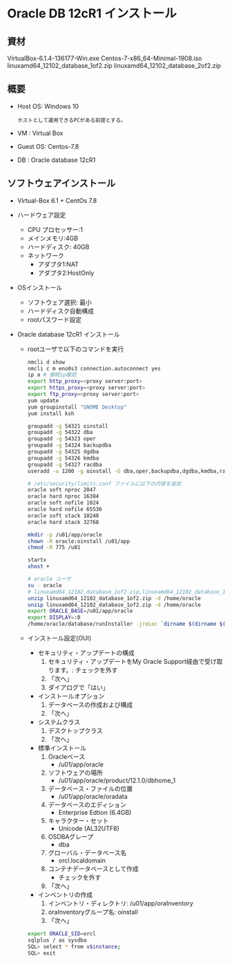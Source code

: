 # Oracle DB 12cR1 インストール #

## 資材 ##

VirtualBox-6.1.4-136177-Win.exe
Centos-7-x86_64-Minimal-1908.iso
linuxamd64_12102_database_1of2.zip
linuxamd64_12102_database_2of2.zip

## 概要 ##

* Host OS: Windows 10

      ホストとして運用できるPCがある前提とする。

* VM : Virtual Box

* Guest OS: Centos-7.8

* DB : Oracle database 12cR1

## ソフトウェアインストール ##

* Virtual-Box 6.1 + CentOs 7.8

* ハードウェア設定
  * CPU プロセッサー:1
  * メインメモリ:4GB
  * ハードディスク: 40GB
  * ネットワーク
    * アダプタ1:NAT
    * アダプタ2:HostOnly
* OSインストール
  * ソフトウェア選択: 最小
  * ハードディスク自動構成
  * rootパスワード設定
* Oracle database 12cR1 インストール
  * rootユーザで以下のコマンドを実行

    ~~~bash
    nmcli d show
    nmcli c m eno0s3 connection.autoconnect yes
    ip a # 接続ip確認
    export http_proxy=<proxy server:port>
    export https_proxy=<proxy server:port>
    export ftp_proxy=<proxy server:port>
    yum update
    yum groupinstall "GNOME Desktop"
    yum install ksh

    groupadd -g 54321 oinstall
    groupadd -g 54322 dba
    groupadd -g 54323 oper
    groupadd -g 54324 backupdba
    groupadd -g 54325 dgdba
    groupadd -g 54326 kmdba
    groupadd -g 54327 racdba
    useradd -u 1200 -g oinstall -G dba,oper,backupdba,dgdba,kmdba,racdba -d /home/oracle oracle

    # /etc/security/limits.conf ファイルに以下の内容を追加
    oracle soft nproc 2047
    oracle hard nproc 16384
    oracle soft nofile 1024
    oracle hard nofile 65536
    oracle soft stack 10240
    oracle hard stack 32768  

    mkdir -p /u01/app/oracle
    chown -R oracle:oinstall /u01/app
    chmod -R 775 /u01

    startx
    xhost +

    # oracle ユーザ
    su - oracle
    # linuxamd64_12102_database_1of2.zip,linuxamd64_12102_database_1of2.zip を /home/oracle に配置
    unzip linuxamd64_12102_database_1of2.zip -d /home/oracle
    unzip linuxamd64_12102_database_1of2.zip -d /home/oracle
    export ORACLE_BASE=/u01/app/oracle
    export DISPLAY=:0
    /home/oracle/database/runInstaller -jreLoc `dirname $(dirname $(readlink $(readlink $(which java))))`
    ~~~

  * インストール設定(OUI)
    * セキュリティ・アップデートの構成
      1. セキュリティ・アップデートをMy Oracle Support経由で受け取ります。: チェックを外す
      1. 「次へ」
      1. ダイアログで「はい」
    * インストールオプション
      1. データベースの作成および構成
      1. 「次へ」
    * システムクラス
      1. デスクトップクラス
      1. 「次へ」
    * 標準インストール
      1. Oracleベース
          * /u01/app/oracle
      1. ソフトウェアの場所
          * /u01/app/oracle/product/12.1.0/dbhome_1
      1. データベース・ファイルの位置
          * /u01/app/oracle/oradata
      1. データベースのエディション
          * Enterprise Edtion (6.4GB)
      1. キャラクター・セット
          * Unicode (AL32UTF8)
      1. OSDBAグレープ
          * dba
      1. グローバル・データベース名
          * orcl.localdomain
      1. コンテナデータベースとして作成
          * チェックを外す
      1. 「次へ」
    * インベントリの作成
      1. インベントリ・ディレクトリ: /u01/app/oraInventory
      1. oraInventoryグループ名: oinstall
      1. 「次へ」

    ~~~bash
    export ORACLE_SID=orcl
    sqlplus / as sysdba
    SQL> select * from v$instance;
    SQL> exit
    ~~~